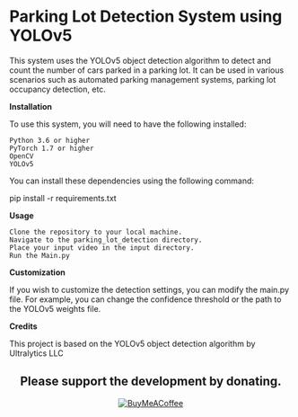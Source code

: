 # Parking Lot Detection System using YOLOv5

This system uses the YOLOv5 object detection algorithm to detect and count the number of cars parked in a parking lot. It can be used in various scenarios such as automated parking management systems, parking lot occupancy detection, etc.

**Installation**

To use this system, you will need to have the following installed:

    Python 3.6 or higher
    PyTorch 1.7 or higher
    OpenCV
    YOLOv5

You can install these dependencies using the following command:

pip install -r requirements.txt

**Usage**

    Clone the repository to your local machine.
    Navigate to the parking_lot_detection directory.
    Place your input video in the input directory.
    Run the Main.py
    
**Customization**

If you wish to customize the detection settings, you can modify the main.py file. For example, you can change the confidence threshold or the path to the YOLOv5 weights file.


**Credits**

This project is based on the YOLOv5 object detection algorithm by Ultralytics LLC



<div align="center">

## Please support the development by donating.

[![BuyMeACoffee](https://img.shields.io/badge/Buy%20Me%20a%20Coffee-ffdd00?style=for-the-badge&logo=buy-me-a-coffee&logoColor=black)](https://buymeacoffee.com/aakhil)

</div>
